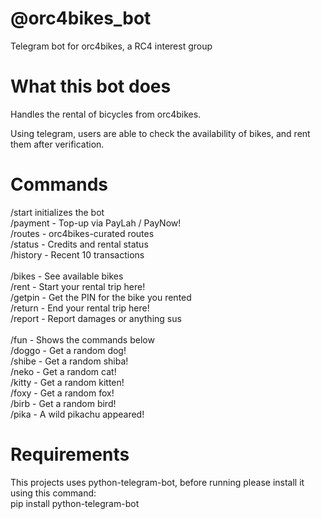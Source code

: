 # @orc4bikes_bot
Telegram bot for orc4bikes, a RC4 interest group

# What this bot does
Handles the rental of bicycles from orc4bikes.

Using telegram, users are able to check the availability of bikes, and rent them after verification.

# Commands
/start initializes the bot <br/>
/payment - Top-up via PayLah / PayNow!<br/>
/routes - orc4bikes-curated routes<br/>
/status - Credits and rental status<br/>
/history - Recent 10 transactions<br/>
<br/>
/bikes - See available bikes<br/>
/rent - Start your rental trip here!<br/>
/getpin - Get the PIN for the bike you rented<br/>
/return - End your rental trip here!<br/>
/report - Report damages or anything sus<br/>
<br/>
/fun - Shows the commands below<br/>
/doggo - Get a random dog!<br/>
/shibe - Get a random shiba!<br/>
/neko - Get a random cat!<br/>
/kitty - Get a random kitten!<br/>
/foxy - Get a random fox!<br/>
/birb - Get a random bird!<br/>
/pika - A wild pikachu appeared!<br/>

# Requirements
This projects uses python-telegram-bot, before running please install it using this command: <br />
pip install python-telegram-bot